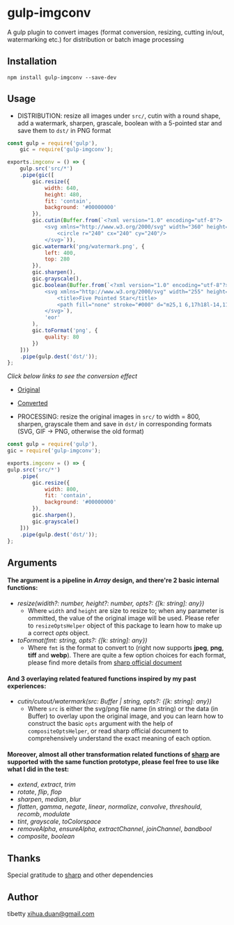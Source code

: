 gulp-imgconv
==========

A gulp plugin to convert images (format conversion, resizing, cutting in/out, watermarking etc.) for distribution or batch image processing

Installation
---

```
npm install gulp-imgconv --save-dev
```

Usage
---
- DISTRIBUTION: resize all images under `src/`, cutin with a round shape, add a watermark, sharpen, grascale, boolean with a 5-pointed star and save them to `dst/` in PNG format
```javascript
const gulp = require('gulp'), 
    gic = require('gulp-imgconv');

exports.imgconv = () => {
    gulp.src('src/*')
    .pipe(gic([
        gic.resize({
            width: 640,
            height: 480,
            fit: 'contain',
            background: '#00000000'    
        }),
        gic.cutin(Buffer.from(`<?xml version="1.0" encoding="utf-8"?>
            <svg xmlns="http://www.w3.org/2000/svg" width="360" height="360" viewBox="0 0 480 480">
                <circle r="240" cx="240" cy="240"/>
            </svg>`)),
        gic.watermark('png/watermark.png', {
            left: 400,
            top: 280
        }),
        gic.sharpen(),
        gic.grayscale(),
        gic.boolean(Buffer.from(`<?xml version="1.0" encoding="utf-8"?>
            <svg xmlns="http://www.w3.org/2000/svg" width="255" height="240" viewBox="-20 0 71 48">
                <title>Five Pointed Star</title>
                <path fill="none" stroke="#000" d="m25,1 6,17h18l-14,11 5,17-15-10-15,10 5-17-14-11h18z"/>
            </svg>`),
            'eor'
        ),
        gic.toFormat('png', {
            quality: 80
        })
    ]))
    .pipe(gulp.dest('dst/')); 
};
```
*Click below links to see the conversion effect*
- [Original](https://raw.githubusercontent.com/tibetty/gulp-imgconv/master/test/src/beach.jpg)
- [Converted](https://raw.githubusercontent.com/tibetty/gulp-imgconv/master/test/dst/beach.png)

- PROCESSING: resize the original images in `src/` to width = 800, sharpen, grayscale them and save in `dst/` in corresponding formats (SVG, GIF -> PNG, otherwise the old format)
```javascript
const gulp = require('gulp'), 
gic = require('gulp-imgconv');

exports.imgconv = () => {
gulp.src('src/*')
    .pipe(
        gic.resize({
            width: 800, 
            fit: 'contain',
            background: '#00000000'    
        }),
        gic.sharpen(),
        gic.grayscale()
    ]))
    .pipe(gulp.dest('dst/')); 
};
```

Arguments
---
#### The argument is a pipeline in *Array* design, and there're 2 basic internal functions:
- *resize(widith?: number, height?: number, opts?: {[k: string]: any})*
    - Where `width` and `height` are size to resize to; when any parameter is ommitted, the value of the original image will be used. Please refer to `resizeOptsHelper` object of this package to learn how to make up a correct *opts* object.
- *toFormat(fmt: string, opts?: {[k: string]: any})*
    - Where `fmt` is the format to convert to (right now supports **jpeg**, **png**, **tiff** and **webp**). There are quite a few option choices for each format, please find more details from [sharp official document](http://sharp.dimens.io)
    
#### And 3 overlaying related featured functions inspired by my past experiences:
- *cutin/cutout/watermark(src: Buffer | string, opts?: {[k: string]: any})*
    - Where `src` is either the svg/png file name (in string) or the data (in Buffer) to overlay upon the original image, and you can learn how to construct the basic `opts` argument with the help of `compositeOptsHelper`, or read sharp official document to comprehensively understand the exact meaning of each option.
    
#### Moreover, almost all other transformation related functions of [sharp](http://sharp.dimens.io) are supported with the same function prototype, please feel free to use like what I did in the test:
- *extend*, *extract*, *trim*
- *rotate*, *flip*, *flop*
- *sharpen*, *median*, *blur*
- *flatten*, *gamma*, *negate*, *linear*, *normalize*, *convolve*, *threshould*, *recomb*, *modulate*
- *tint*, *grayscale*, *toColorspace*
- *removeAlpha*, *ensureAlpha*, *extractChannel*, *joinChannel*, *bandbool*
- *composite*, *boolean*

Thanks
---
Special gratitude to [sharp](https://www.npmjs.com/package/sharp) and other dependencies 

Author
---
tibetty <xihua.duan@gmail.com>
